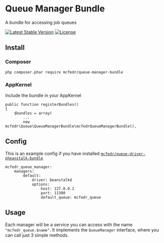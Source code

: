 # Queue Manager Bundle

A bundle for accessing job queues

[![Latest Stable Version](https://poser.pugx.org/mcfedr/queue-manager-bundle/v/stable.png)](https://packagist.org/packages/mcfedr/queue-manager-bundle)
[![License](https://poser.pugx.org/mcfedr/queue-manager-bundle/license.png)](https://packagist.org/packages/mcfedr/queue-manager-bundle)

## Install

### Composer

    php composer.phar require mcfedr/queue-manager-bundle

### AppKernel

Include the bundle in your AppKernel

    public function registerBundles()
    {
        $bundles = array(
            ...
            new mcfedr\Queue\QueueManagerBundle\mcfedrQueueManagerBundle(),

## Config

This is an example config if you have installed [`mcfedr/queue-driver-pheanstalk-bundle`](https://github.com/mcfedr/queue-driver-pheanstalk-bundle)

    mcfedr_queue_manager:
        managers:
            default:
                driver: beanstalkd
                options:
                    host: 127.0.0.1
                    port: 11300
                    default_queue: mcfedr_queue


## Usage

Each manager will be a service you can access with the name `"mcfedr_queue.$name"`.
It implements the `QueueManager` interface, where you can call just 3 simple methods.
